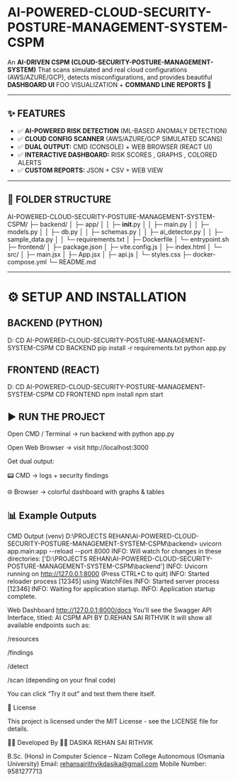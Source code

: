 # AI-POWERED-CLOUD-SECURITY-POSTURE-MANAGEMENT-SYSTEM-CSPM

An **AI-DRIVEN CSPM (CLOUD-SECURITY-POSTURE-MANAGEMENT-SYSTEM)** That scans simulated and real cloud configurations (AWS/AZURE/GCP), detects misconfigurations, and provides beautiful **DASHBOARD UI** FOO VISUALIZATION + **COMMAND LINE REPORTS** 🚀

---

## ✨ FEATURES

- ✅ **AI-POWERED RISK DETECTION** (ML-BASED ANOMALY DETECTION)
- ✅ **CLOUD CONFIG SCANNER** (AWS/AZURE/GCP SIMULATED SCANS)
- ✅ **DUAL OUTPUT:** CMD (CONSOLE) + WEB BROWSER (REACT UI)
- ✅ **INTERACTIVE DASHBOARD:** RISK SCORES , GRAPHS , COLORED ALERTS
- ✅ **CUSTOM REPORTS:** JSON + CSV + WEB VIEW

---

## 📂 FOLDER STRUCTURE

AI-POWERED-CLOUD-SECURITY-POSTURE-MANAGEMENT-SYSTEM-CSPM/
├─ backend/
│  ├─ app/
│  │  ├─ __init__.py
│  │  ├─ main.py
│  │  ├─ models.py
│  │  ├─ db.py
│  │  ├─ schemas.py
│  │  ├─ ai_detector.py
│  │  ├─ sample_data.py
│  │  └─ requirements.txt
│  ├─ Dockerfile
│  └─ entrypoint.sh
├─ frontend/
│  ├─ package.json
│  ├─ vite.config.js
│  ├─ index.html
│  └─ src/
│     ├─ main.jsx
│     ├─ App.jsx
│     ├─ api.js
│     └─ styles.css
├─ docker-compose.yml
└─ README.md


---

# ⚙️ SETUP AND INSTALLATION

## BACKEND (PYTHON)
D: 
CD AI-POWERED-CLOUD-SECURITY-POSTURE-MANAGEMENT-SYSTEM-CSPM 
CD BACKEND 
pip install -r requirements.txt
python app.py

## FRONTEND (REACT)
D:
CD AI-POWERED-CLOUD-SECURITY-POSTURE-MANAGEMENT-SYSTEM-CSPM
CD FRONTEND
npm install 
npm start

## ▶️ RUN THE PROJECT
Open CMD / Terminal → run backend with python app.py

Open Web Browser → visit http://localhost:3000

Get dual output:

📟 CMD → logs + security findings

🌐 Browser → colorful dashboard with graphs & tables

## 📊 Example Outputs

CMD Output
(venv) D:\PROJECTS REHAN\AI-POWERED-CLOUD-SECURITY-POSTURE-MANAGEMENT-SYSTEM-CSPM\backend> uvicorn app.main:app --reload --port 8000
INFO:     Will watch for changes in these directories: ['D:\\PROJECTS REHAN\\AI-POWERED-CLOUD-SECURITY-POSTURE-MANAGEMENT-SYSTEM-CSPM\\backend']
INFO:     Uvicorn running on http://127.0.0.1:8000 (Press CTRL+C to quit)
INFO:     Started reloader process [12345] using WatchFiles
INFO:     Started server process [12346]
INFO:     Waiting for application startup.
INFO:     Application startup complete.


Web Dashboard
http://127.0.0.1:8000/docs
You’ll see the Swagger API Interface, titled:
AI CSPM API BY D.REHAN SAI RITHVIK
It will show all available endpoints such as:

/resources

/findings

/detect

/scan (depending on your final code)

You can click “Try it out” and test them there itself.

📜 License

This project is licensed under the MIT License - see the LICENSE file for details.

🧑‍💻 Developed By
👨‍💻 DASIKA REHAN SAI RITHVIK

B.Sc. (Hons) in Computer Science – Nizam College Autonomous (Osmania University)
Email: rehansairithvikdasika@gmail.com
Mobile Number: 9581277713